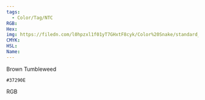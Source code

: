 ```yaml
---
tags:
  - Color/Tag/NTC
RGB:
Hex:
img: https://filedn.com/l0hpzxl1f01yT7GHxtF8cyk/Color%20Snake/standard_csv_to_svg/37290E.svg
CMYK:
HSL:
Name:
---
```

Brown Tumbleweed
```palette
#37290E
```
RGB
